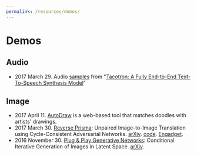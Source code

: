 ```yaml
---
permalink: /resources/demos/
---
```

# Demos

## Audio

* 2017 March 29. Audio [samples](https://google.github.io/tacotron/) from "[Tacotron: A Fully End-to-End Text-To-Speech Synthesis Model](https://arxiv.org/abs/1703.10135)"

## Image

* 2017 April 11. [AutoDraw](https://www.autodraw.com/) is a web-based tool that matches doodles with artists' drawings.
* 2017 March 30. [Reverse Prisma](https://junyanz.github.io/CycleGAN/): Unpaired Image-to-Image Translation using Cycle-Consistent Adversarial Networks. [arXiv](https://arxiv.org/abs/1703.10593). [code](https://github.com/junyanz/CycleGAN). [Engadget](https://www.engadget.com/2017/04/03/reverse-prisma-ai-turns-monet-paintings-into-photos/).
* 2016 November 30. [Plug & Play Generative Networks](http://www.evolvingai.org/ppgn): Conditional Iterative Generation of Images in Latent Space. [arXiv](https://arxiv.org/abs/1612.00005).
